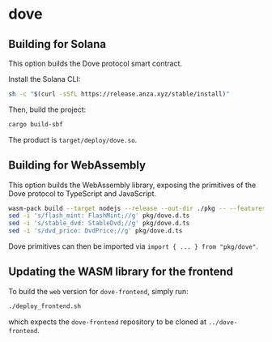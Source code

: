 # dove
## Building for Solana
This option builds the Dove protocol smart contract.

Install the Solana CLI:
```sh
sh -c "$(curl -sSfL https://release.anza.xyz/stable/install)"
```
Then, build the project:
```sh
cargo build-sbf
```
The product is `target/deploy/dove.so`.

## Building for WebAssembly
This option builds the WebAssembly library, exposing the primitives of the Dove protocol to TypeScript and JavaScript.

```sh
wasm-pack build --target nodejs --release --out-dir ./pkg -- --features wasm
sed -i 's/flash_mint: FlashMint;//g' pkg/dove.d.ts
sed -i 's/stable_dvd: StableDvd;//g' pkg/dove.d.ts
sed -i 's/dvd_price: DvdPrice;//g' pkg/dove.d.ts
```

Dove primitives can then be imported via `import { ... } from "pkg/dove"`.

## Updating the WASM library for the frontend
To build the `web` version for `dove-frontend`, simply run:
```sh
./deploy_frontend.sh
```
which expects the `dove-frontend` repository to be cloned at `../dove-frontend`.
